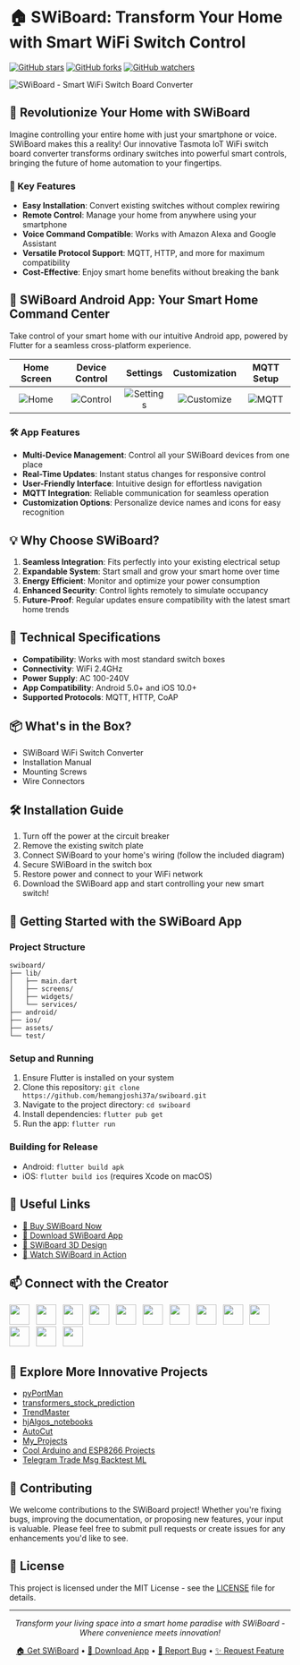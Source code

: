 # 🏠 SWiBoard: Transform Your Home with Smart WiFi Switch Control

[![GitHub stars](https://img.shields.io/github/stars/hemangjoshi37a/swiboard.svg?style=social&label=Star&maxAge=2592000)](https://GitHub.com/hemangjoshi37a/swiboard/stargazers/) [![GitHub forks](https://img.shields.io/github/forks/hemangjoshi37a/swiboard.svg?style=social&label=Fork&maxAge=2592000)](https://GitHub.com/hemangjoshi37a/swiboard/network/) [![GitHub watchers](https://img.shields.io/github/watchers/hemangjoshi37a/swiboard.svg?style=social&label=Watch&maxAge=2592000)](https://GitHub.com/hemangjoshi37a/swiboard/watchers/)

![SWiBoard - Smart WiFi Switch Board Converter](https://user-images.githubusercontent.com/12392345/212084006-58e4749c-b8f1-4e92-85c4-db35b7635f14.png)

## 🚀 Revolutionize Your Home with SWiBoard

Imagine controlling your entire home with just your smartphone or voice. SWiBoard makes this a reality! Our innovative Tasmota IoT WiFi switch board converter transforms ordinary switches into powerful smart controls, bringing the future of home automation to your fingertips.

### 🌟 Key Features

- **Easy Installation**: Convert existing switches without complex rewiring
- **Remote Control**: Manage your home from anywhere using your smartphone
- **Voice Command Compatible**: Works with Amazon Alexa and Google Assistant
- **Versatile Protocol Support**: MQTT, HTTP, and more for maximum compatibility
- **Cost-Effective**: Enjoy smart home benefits without breaking the bank

## 📱 SWiBoard Android App: Your Smart Home Command Center

Take control of your smart home with our intuitive Android app, powered by Flutter for a seamless cross-platform experience.

| Home Screen | Device Control | Settings | Customization | MQTT Setup |
|:-:|:-:|:-:|:-:|:-:|
| ![Home](https://github.com/user-attachments/assets/36126d5d-fa1d-401c-be72-3f37e03c67cd) | ![Control](https://github.com/user-attachments/assets/a638438e-6b1e-4a71-b047-c0864e127754) | ![Settings](https://github.com/user-attachments/assets/75392fd5-66a3-4b84-a7c5-2478ff331e7a) | ![Customize](https://github.com/user-attachments/assets/0464ea36-a3f0-4d54-b6b7-0523345c4b4b) | ![MQTT](https://github.com/user-attachments/assets/85052072-bd04-479c-95f4-5c4ade404956) |

### 🛠️ App Features

- **Multi-Device Management**: Control all your SWiBoard devices from one place
- **Real-Time Updates**: Instant status changes for responsive control
- **User-Friendly Interface**: Intuitive design for effortless navigation
- **MQTT Integration**: Reliable communication for seamless operation
- **Customization Options**: Personalize device names and icons for easy recognition

## 💡 Why Choose SWiBoard?

1. **Seamless Integration**: Fits perfectly into your existing electrical setup
2. **Expandable System**: Start small and grow your smart home over time
3. **Energy Efficient**: Monitor and optimize your power consumption
4. **Enhanced Security**: Control lights remotely to simulate occupancy
5. **Future-Proof**: Regular updates ensure compatibility with the latest smart home trends

## 🔧 Technical Specifications

- **Compatibility**: Works with most standard switch boxes
- **Connectivity**: WiFi 2.4GHz
- **Power Supply**: AC 100-240V
- **App Compatibility**: Android 5.0+ and iOS 10.0+
- **Supported Protocols**: MQTT, HTTP, CoAP

## 📦 What's in the Box?

- SWiBoard WiFi Switch Converter
- Installation Manual
- Mounting Screws
- Wire Connectors

## 🛠️ Installation Guide

1. Turn off the power at the circuit breaker
2. Remove the existing switch plate
3. Connect SWiBoard to your home's wiring (follow the included diagram)
4. Secure SWiBoard in the switch box
5. Restore power and connect to your WiFi network
6. Download the SWiBoard app and start controlling your new smart switch!

## 📱 Getting Started with the SWiBoard App

### Project Structure

```
swiboard/
├── lib/
│   ├── main.dart
│   ├── screens/
│   ├── widgets/
│   └── services/
├── android/
├── ios/
├── assets/
└── test/
```

### Setup and Running

1. Ensure Flutter is installed on your system
2. Clone this repository: `git clone https://github.com/hemangjoshi37a/swiboard.git`
3. Navigate to the project directory: `cd swiboard`
4. Install dependencies: `flutter pub get`
5. Run the app: `flutter run`

### Building for Release

- Android: `flutter build apk`
- iOS: `flutter build ios` (requires Xcode on macOS)

## 🔗 Useful Links

- [🛒 Buy SWiBoard Now](https://hjlabs.in/product/swiboard-wifi-switch-board-iot-device/)
- [📱 Download SWiBoard App](https://play.google.com/store/apps/details?id=in.hjlabs.swiboard)
- [🎨 SWiBoard 3D Design](https://grabcad.com/library/swiboard-tasmota-iot-wifi-switch-board-converter-1)
- [🎥 Watch SWiBoard in Action](https://youtu.be/BrakSGmQZB8)

## 📫 Connect with the Creator

[<img height="36" src="https://cdn.simpleicons.org/WhatsApp"/>](https://wa.me/917016525813) &nbsp;
[<img height="36" src="https://cdn.simpleicons.org/telegram"/>](https://t.me/hjlabs) &nbsp;
[<img height="36" src="https://cdn.simpleicons.org/Gmail"/>](mailto:hemangjoshi37a@gmail.com) &nbsp;
[<img height="36" src="https://cdn.simpleicons.org/LinkedIn"/>](https://www.linkedin.com/in/hemang-joshi-046746aa) &nbsp;
[<img height="36" src="https://cdn.simpleicons.org/facebook"/>](https://www.facebook.com/hemangjoshi37) &nbsp;
[<img height="36" src="https://cdn.simpleicons.org/Twitter"/>](https://twitter.com/HemangJ81509525) &nbsp;
[<img height="36" src="https://cdn.simpleicons.org/tumblr"/>](https://www.tumblr.com/blog/hemangjoshi37a-blog) &nbsp;
[<img height="36" src="https://cdn.simpleicons.org/StackOverflow"/>](https://stackoverflow.com/users/8090050/hemang-joshi) &nbsp;
[<img height="36" src="https://cdn.simpleicons.org/Instagram"/>](https://www.instagram.com/hemangjoshi37) &nbsp;
[<img height="36" src="https://cdn.simpleicons.org/Pinterest"/>](https://in.pinterest.com/hemangjoshi37a) &nbsp;
[<img height="36" src="https://cdn.simpleicons.org/Blogger"/>](http://hemangjoshi.blogspot.com) &nbsp;
[<img height="36" src="https://cdn.simpleicons.org/similarweb"/>](https://hjlabs.in/) &nbsp;
[<img height="36" src="https://cdn.simpleicons.org/gitlab"/>](https://gitlab.com/hemangjoshi37a) &nbsp;

## 🚀 Explore More Innovative Projects

- [pyPortMan](https://github.com/hemangjoshi37a/pyPortMan)
- [transformers_stock_prediction](https://github.com/hemangjoshi37a/transformers_stock_prediction)
- [TrendMaster](https://github.com/hemangjoshi37a/TrendMaster)
- [hjAlgos_notebooks](https://github.com/hemangjoshi37a/hjAlgos_notebooks)
- [AutoCut](https://github.com/hemangjoshi37a/AutoCut)
- [My_Projects](https://github.com/hemangjoshi37a/My_Projects)
- [Cool Arduino and ESP8266 Projects](https://github.com/hemangjoshi37a/my_Arduino)
- [Telegram Trade Msg Backtest ML](https://github.com/hemangjoshi37a/TelegramTradeMsgBacktestML)

## 🤝 Contributing

We welcome contributions to the SWiBoard project! Whether you're fixing bugs, improving the documentation, or proposing new features, your input is valuable. Please feel free to submit pull requests or create issues for any enhancements you'd like to see.

## 📄 License

This project is licensed under the MIT License - see the [LICENSE](LICENSE) file for details.

---

<p align="center">
  <i>Transform your living space into a smart home paradise with SWiBoard - Where convenience meets innovation!</i>
</p>

<p align="center">
  <a href="https://hjlabs.in/product/swiboard-wifi-switch-board-iot-device/">🏠 Get SWiBoard</a> •
  <a href="https://play.google.com/store/apps/details?id=in.hjlabs.swiboard">📱 Download App</a> •
  <a href="https://github.com/hemangjoshi37a/swiboard/issues">🐛 Report Bug</a> •
  <a href="https://github.com/hemangjoshi37a/swiboard/issues">✨ Request Feature</a>
</p>